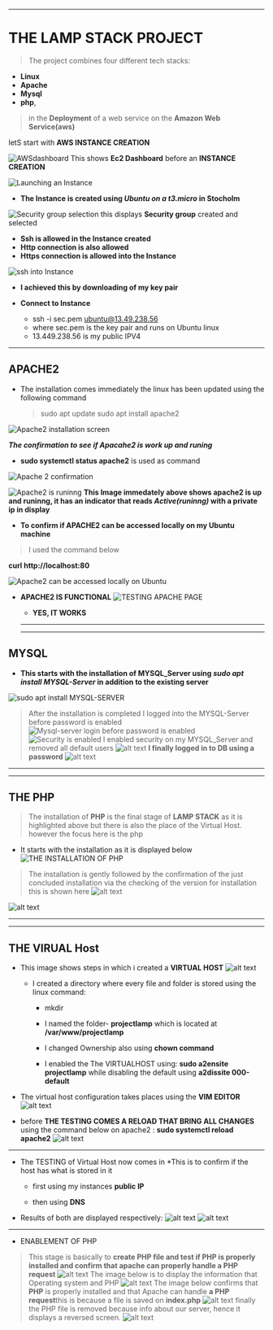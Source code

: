 ___
# THE LAMP STACK PROJECT

>The project combines four different tech stacks: 
* **Linux** 
* **Apache**
* **Mysql**
* **php**,

>in the **Deployment** of a web service on the **Amazon Web Service(aws)**

letS start with **AWS INSTANCE CREATION**

![AWSdashboard](AWSdashboard.png)
 This shows **Ec2 Dashboard** before an **INSTANCE CREATION**

![Launching an Instance
](awsdashboard2.png)
* **The Instance is created  using ***Ubuntu on a t3.micro*** in Stocholm**

![Security group selection](securityg.png)
 this displays **Security group**  created and selected

* **Ssh is allowed in the Instance created**
* **Http connection is also allowed**
* **Https connection is allowed into the Instance**

![ssh into Instance](ssh_to_instance.png)
* **I achieved this by downloading of my key pair**
* **Connect to Instance**

  * ssh -i sec.pem ubuntu@13.49.238.56
  * where sec.pem is the key pair and runs on Ubuntu linux
  * 13.449.238.56 is my public IPV4

___
## APACHE2 
* The installation comes immediately the linux has been updated using the following command
  >sudo apt update
  >sudo apt install apache2

![Apache2 installation screen](<apache2 install.png>)

***The confirmation to see if Apacahe2 is work up and runing***

*  **sudo systemctl status apache2** is used as command

![Apache 2 confirmation ](<Screenshot 2024-10-08 060155.png>)

![Apache2 is runinng](<apache2 con.png>)
**This Image immedately above shows apache2 is up and runinng, it has an indicator that reads ***Active(runinng)***  with a private ip in display**
* **To confirm if APACHE2 can be accessed locally on my Ubuntu machine**
> I used the command below 

**curl http://localhost:80**

![Apache2 can be accessed locally on Ubuntu](confme.png)
* **APACHE2 IS FUNCTIONAL**
![TESTING APACHE PAGE](<default page.png>)
  * **YES,  IT WORKS**

  ___
  ___
## MYSQL
* **This starts with the installation of MYSQL_Server using 
***sudo apt install MYSQL-Server*** in addition to the existing server**
    
![sudo apt install MYSQL-SERVER](<mysql install.png>)
>After the installation is completed I logged into the MYSQL-Server before password is enabled
![Mysql-server login before password is enabled ](<mysql login.png>)
![Security is enabled](password_secure_validation.png)
>I enabled security on my MYSQL_Server and removed all default users
![alt text](mysql_default_user_removal-1.png)
>  **I finally logged in to DB using a password**
![alt text](MYSQL_LOGIN_SECUEIRTY_ENABLED.png)
___
___
##  THE PHP
>The installation of **PHP** is the final stage of **LAMP STACK** as it is highlighted above but there is also the place of the Virtual Host. however the focus here is the php
* It starts with the installation as it is displayed below
![THE INSTALLATION OF PHP](<php install comm.png>)
>The installation is gently followed by the confirmation of the just concluded installation via the checking of the version for installation
this is shown here
![alt text](<php -v con.png>)
>
![alt text](php-mysql.png)

___
___
## THE VIRUAL Host
* This image shows steps in which i created a **VIRTUAL HOST**
![alt text](MKD.png)
  * I created a directory where every file and folder is stored using the linux command:
    
    * mkdir

    * I named the folder- **projectlamp** which is located at **/var/www/projectlamp**
    
    * I changed Ownership also using **chown command** 
    * I enabled the The VIRTUALHOST using:  **sudo a2ensite projectlamp** while disabling the default using **a2dissite 000-default**

 * The virtual host configuration takes places  using the **VIM EDITOR**
 ![alt text](vi.png)
 * before
  **THE TESTING COMES A RELOAD THAT BRING ALL CHANGES** using  the command below on apache2
 : **sudo systemctl reload apache2**
 ![alt text](<vir reload.png>)
 ___
* The TESTING of Virtual Host now comes in
    *This is to confirm if the host has what is stored in it 
   * first using my instances **public IP**

  * then using **DNS**
* Results of both are displayed respectively:
![alt text](<DOC SAVED - Copy.png>)
![alt text](<DNS CON.png>)
___
* ENABLEMENT OF PHP
>This stage is basically to **create **PHP** file and test if PHP is properly installed and confirm that apache can properly handle a **PHP** request**
![alt text](<enabled conf-1.png>)
> The image below is to display the information that Operating system and PHP
![alt text](php.png)
>The image below confirms that **PHP** is properly installed and that Apache can handle **a PHP request**this is because a file is saved on **index.php**
![alt text](mainten.png)
>finally the PHP file is removed because info about our server, hence it displays a reversed screen.
![alt text](finall.png) 